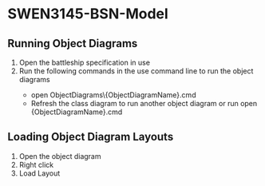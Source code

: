 # SWEN3145-BSN-Model

## Running Object Diagrams

<ol>
    <li>Open the battleship specification in use</li>
    <li>Run the following commands in the use command line to run the object diagrams</li>
        <ul>
            <li>open ObjectDiagrams\{ObjectDiagramName}.cmd</li>
            <li>Refresh the class diagram to run another object diagram or run open {ObjectDiagramName}.cmd</li>
        </ul>
</ol>

## Loading Object Diagram Layouts
<ol>
    <li>Open the object diagram</li>
    <li>Right click</li>
    <li>Load Layout</li>
</ol>